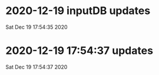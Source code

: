 
# 2020-12-19 inputDB updates 
 Sat Dec 19 17:54:35 2020 


# 2020-12-19 17:54:37 updates 
 Sat Dec 19 17:54:37 2020 

